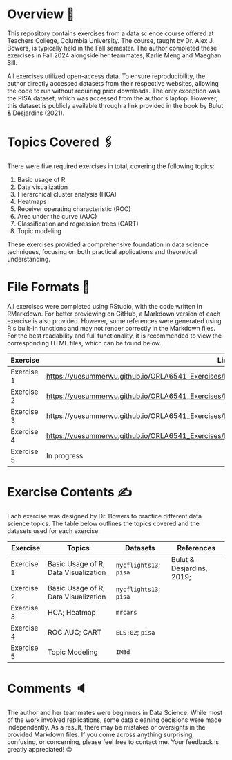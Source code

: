 # Overview 📝

This repository contains exercises from a data science course offered at Teachers College, Columbia University. The course, taught by Dr. Alex J. Bowers, is typically held in the Fall semester. The author completed these exercises in Fall 2024 alongside her teammates, Karlie Meng and Maeghan Sill.

All exercises utilized open-access data. To ensure reproducibility, the author directly accessed datasets from their respective websites, allowing the code to run without requiring prior downloads. The only exception was the PISA dataset, which was accessed from the author's laptop. However, this dataset is publicly available through a link provided in the book by Bulut & Desjardins (2021).

# Topics Covered 🖇️

There were five required exercises in total, covering the following topics:

1. Basic usage of R
2. Data visualization
3. Hierarchical cluster analysis (HCA)
4. Heatmaps 
5. Receiver operating characteristic (ROC)
6. Area under the curve (AUC)
7. Classification and regression trees (CART)
8. Topic modeling

These exercises provided a comprehensive foundation in data science techniques, focusing on both practical applications and theoretical understanding.

# File Formats 📁

All exercises were completed using RStudio, with the code written in RMarkdown. For better previewing on GitHub, a Markdown version of each exercise is also provided. However, some references were generated using R's built-in functions and may not render correctly in the Markdown files. For the best readability and full functionality, it is recommended to view the corresponding HTML files, which can be found below.

|Exercise|Link|
|--------|----|
|Exercise 1| https://yuesummerwu.github.io/ORLA6541_Exercises/Exercise1_DataVis_1/ORLA6541_Exercise1.html|
|Exercise 2| https://yuesummerwu.github.io/ORLA6541_Exercises/Exercise2_DataVis_2/ORLA6541_Exercise2.html|
|Exercise 3| https://yuesummerwu.github.io/ORLA6541_Exercises/Exercise3_HCA_Heatmap/ORLA6541_Exercise3.html|
|Exercise 4| https://yuesummerwu.github.io/ORLA6541_Exercises/Exercise4_ROC_AUC_CART/ORLA6541_Exercise4.html|
|Exercise 5| In progress|

# Exercise Contents ✍️

Each exercise was designed by Dr. Bowers to practice different data science topics. The table below outlines the topics covered and the datasets used for each exercise:

| Exercise | Topics | Datasets | References |
|----------|----------|----------|----------| 
| Exercise 1  | Basic Usage of R; Data Visualization  | `nycflights13`; `pisa`  |Bulut & Desjardins, 2019; | 
| Exercise 2  | Basic Usage of R; Data Visualization | `nycflights13`; `pisa`   |
| Exercise 3  | HCA; Heatmap  | `mrcars`  |
| Exercise 4  | ROC AUC; CART | `ELS:02`; `pisa`  |
| Exercise 5  | Topic Modeling | `IMBd`  |

# Comments 🔈

The author and her teammates were beginners in Data Science. While most of the work involved replications, some data cleaning decisions were made independently. As a result, there may be mistakes or oversights in the provided Markdown files. If you come across anything surprising, confusing, or concerning, please feel free to contact me. Your feedback is greatly appreciated! 😊

